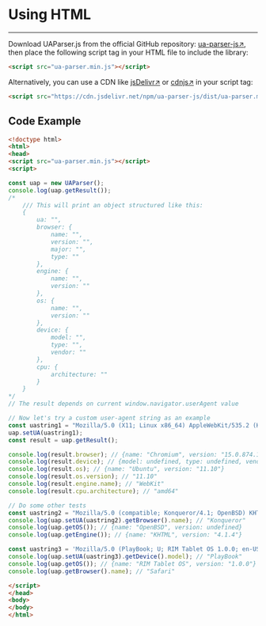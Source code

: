 # Using HTML
---

Download UAParser.js from the official GitHub repository: [ua-parser-js↗](https://github.com/faisalman/ua-parser-js/blob/master/dist/ua-parser.pack.js), then place the following script tag in your HTML file to include the library:

```html
<script src="ua-parser.min.js"></script>
```
Alternatively, you can use a CDN like [jsDelivr↗](https://cdn.jsdelivr.net/npm/ua-parser-js/src/ua-parser.min.js) or [cdnjs↗](https://cdnjs.com/libraries/UAParser.js) in your script tag:

```html
<script src="https://cdn.jsdelivr.net/npm/ua-parser-js/dist/ua-parser.min.js"></script>
```

## Code Example

```html
<!doctype html>
<html>
<head>
<script src="ua-parser.min.js"></script>
<script>

const uap = new UAParser();
console.log(uap.getResult());
/*
    /// This will print an object structured like this:
    {
        ua: "",
        browser: {
            name: "",
            version: "",
            major: "",
            type: ""
        },
        engine: {
            name: "",
            version: ""
        },
        os: {
            name: "",
            version: ""
        },
        device: {
            model: "",
            type: "",
            vendor: ""
        },
        cpu: {
            architecture: ""
        }
    }
*/
// The result depends on current window.navigator.userAgent value

// Now let's try a custom user-agent string as an example
const uastring1 = "Mozilla/5.0 (X11; Linux x86_64) AppleWebKit/535.2 (KHTML, like Gecko) Ubuntu/11.10 Chromium/15.0.874.106 Chrome/15.0.874.106 Safari/535.2";
uap.setUA(uastring1);
const result = uap.getResult();

console.log(result.browser); // {name: "Chromium", version: "15.0.874.106", major: "15", type: undefined}
console.log(result.device); // {model: undefined, type: undefined, vendor: undefined}
console.log(result.os); // {name: "Ubuntu", version: "11.10"}
console.log(result.os.version); // "11.10"
console.log(result.engine.name); // "WebKit"
console.log(result.cpu.architecture); // "amd64"

// Do some other tests
const uastring2 = "Mozilla/5.0 (compatible; Konqueror/4.1; OpenBSD) KHTML/4.1.4 (like Gecko)";
console.log(uap.setUA(uastring2).getBrowser().name); // "Konqueror"
console.log(uap.getOS()); // {name: "OpenBSD", version: undefined}
console.log(uap.getEngine()); // {name: "KHTML", version: "4.1.4"}

const uastring3 = 'Mozilla/5.0 (PlayBook; U; RIM Tablet OS 1.0.0; en-US) AppleWebKit/534.11 (KHTML, like Gecko) Version/7.1.0.7 Safari/534.11';
console.log(uap.setUA(uastring3).getDevice().model); // "PlayBook"
console.log(uap.getOS()); // {name: "RIM Tablet OS", version: "1.0.0"}
console.log(uap.getBrowser().name); // "Safari"

</script>
</head>
<body>
</body>
</html>
```